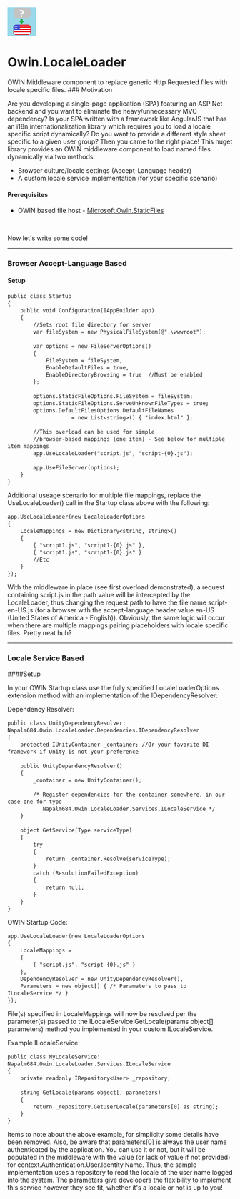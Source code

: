 <div>
    <img src="https://raw.githubusercontent.com/napalm684/Owin.LocaleLoader/master/Owin.LocaleLoader.png" alt="logo" />
    <h1>Owin.LocaleLoader</h1>
</div>
OWIN Middleware component to replace generic Http Requested files with locale specific files.
### Motivation

Are you developing a single-page application (SPA) featuring an ASP.Net backend and you want to eliminate the heavy/unnecessary MVC dependency?
Is your SPA written with a framework like AngularJS that has an i18n internationalization library which requires you to load a locale specific script dynamically?
Do you want to provide a different style sheet specific to a given user group?
Then you came to the right place!  This nuget library provides an OWIN middleware component to load named files dynamically via two methods:
    
* Browser culture/locale settings (Accept-Language header) 
* A custom locale service implementation (for your specific scenario)

#### Prerequisites

* OWIN based file host - <a href="https://www.nuget.org/packages/Microsoft.Owin.StaticFiles" title="Microsoft.Owin.StaticFiles">Microsoft.Owin.StaticFiles</a>
<br/>

Now let's write some code!

***

### Browser Accept-Language Based

#### Setup

```
public class Startup
{
    public void Configuration(IAppBuilder app)
    {
        //Sets root file directory for server
        var fileSystem = new PhysicalFileSystem(@".\wwwroot");

        var options = new FileServerOptions()
        {
            FileSystem = fileSystem,
            EnableDefaultFiles = true,
            EnableDirectoryBrowsing = true  //Must be enabled
        };

        options.StaticFileOptions.FileSystem = fileSystem;
        options.StaticFileOptions.ServeUnknownFileTypes = true;
        options.DefaultFilesOptions.DefaultFileNames 
                    = new List<string>() { "index.html" };

        //This overload can be used for simple 
        //browser-based mappings (one item) - See below for multiple item mappings
        app.UseLocaleLoader("script.js", "script-{0}.js");

        app.UseFileServer(options);
    }
}
```

Additional useage scenario for multiple file mappings, replace the UseLocaleLoader() call in the Startup class above
with the following:

```
app.UseLocaleLoader(new LocaleLoaderOptions
{
    LocaleMappings = new Dictionary<string, string>()
    {
        { "script1.js", "script1-{0}.js" },
        { "script1.js", "script1-{0}.js" }
        //Etc
    }
});
```

With the middleware in place (see first overload demonstrated), a request containing script.js
in the path value will be intercepted by the LocaleLoader, thus changing the request path to have the file name script-en-US.js (for a browser with the accept-language header value en-US (United States of America - English)).
Obviously, the same logic will occur when there are multiple mappings pairing placeholders with locale specific files.  Pretty neat huh?

***

### Locale Service Based

####Setup

In your OWIN Startup class use the fully specified LocaleLoaderOptions extension method with an implementation of the IDependencyResolver:

Dependency Resolver:
```
public class UnityDependencyResolver: Napalm684.Owin.LocaleLoader.Dependencies.IDependencyResolver
{
    protected IUnityContainer _container; //Or your favorite DI framework if Unity is not your preference
    
    public UnityDependencyResolver()
    {
        _container = new UnityContainer();
        
        /* Register dependencies for the container somewhere, in our case one for type
           Napalm684.Owin.LocaleLoader.Services.ILocaleService */         
    }
    
    object GetService(Type serviceType)
    {
        try
        {
            return _container.Resolve(serviceType);
        }
        catch (ResolutionFailedException)
        {
            return null;
        }        
    }
}
```

OWIN Startup Code:
```
app.UseLocaleLoader(new LocaleLoaderOptions
{
    LocaleMappings =
    {
        { "script.js", "script-{0}.js" }
    },
    DependencyResolver = new UnityDependencyResolver(),
    Parameters = new object[] { /* Parameters to pass to ILocaleService */ }
});
```

File(s) specified in LocaleMappings will now be resolved per the parameter(s) passed to the ILocaleService.GetLocale(params object[] parameters) method you implemented
in your custom ILocaleService.

Example ILocaleService:

```
public class MyLocaleService: Napalm684.Owin.LocaleLoader.Services.ILocaleService
{
    private readonly IRepository<User> _repository;
    
    string GetLocale(params object[] parameters)
    {
        return _repository.GetUserLocale(parameters[0] as string);
    }
}
```

Items to note about the above example, for simplicity some details have been removed.  Also, be aware that parameters[0] is always the user name authenticated
by the application.  You can use it or not, but it will be populated in the middleware with the value (or lack of value if not provided) for context.Authentication.User.Identity.Name.
Thus, the sample implementation uses a repository to read the locale of the user name logged into the system.  The parameters give developers the flexibility to
implement this service however they see fit, whether it's a locale or not is up to you!